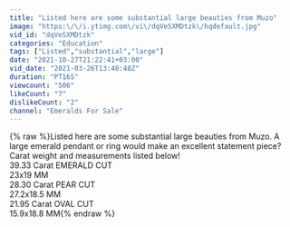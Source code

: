 ```yaml
---
title: "Listed here are some substantial large beauties from Muzo"
image: "https:\/\/i.ytimg.com\/vi\/dqVeSXMDtzk\/hqdefault.jpg"
vid_id: "dqVeSXMDtzk"
categories: "Education"
tags: ["Listed","substantial","large"]
date: "2021-10-27T21:22:41+03:00"
vid_date: "2021-03-26T13:40:48Z"
duration: "PT16S"
viewcount: "506"
likeCount: "7"
dislikeCount: "2"
channel: "Emeralds For Sale"
---
```

{% raw %}Listed here are some substantial large beauties from Muzo. A large emerald pendant or ring would make an excellent statement piece? <br />Carat weight and measurements listed below! <br />39.33 Carat EMERALD CUT<br />23x19 MM<br />28.30 Carat PEAR CUT <br />27.2x18.5 MM<br />21.95 Carat OVAL CUT<br />15.9x18.8 MM{% endraw %}
